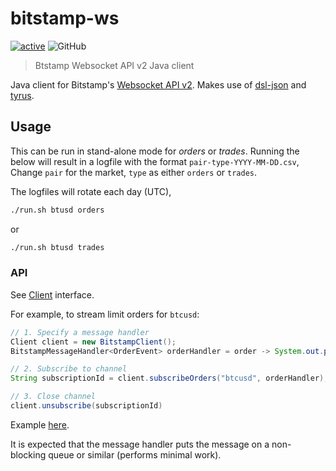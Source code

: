 # bitstamp-ws
[![active](http://www.repostatus.org/badges/latest/active.svg)](http://www.repostatus.org/#active)
![GitHub](https://img.shields.io/github/license/phil8192/webtri.sh.svg)

> Btstamp Websocket API v2 Java client

Java client for Bitstamp's [Websocket API v2](https://www.bitstamp.net/websocket/v2/).
Makes use of [dsl-json](https://github.com/ngs-doo/dsl-json) and [tyrus](https://tyrus-project.github.io/).

## Usage

This can be run in stand-alone mode for *orders* or *trades*. Running the below
will result in a logfile with the format `pair-type-YYYY-MM-DD.csv`, Change
`pair` for the market, `type` as either `orders` or `trades`.

The logfiles will rotate each day (UTC),


```bash
./run.sh btusd orders
```

or

```bash
./run.sh btusd trades
```


### API
See
[Client](https://github.com/phil8192/bitstamp-ws/blob/master/src/main/java/net/parasec/trading/bitstampws/Client.java)
interface.

For example, to stream limit orders for `btcusd`:

```java
// 1. Specify a message handler
Client client = new BitstampClient();
BitstampMessageHandler<OrderEvent> orderHandler = order -> System.out.println(order);

// 2. Subscribe to channel
String subscriptionId = client.subscribeOrders("btcusd", orderHandler);

// 3. Close channel
client.unsubscribe(subscriptionId)
```

Example [here](https://github.com/phil8192/limit-order-book/blob/master/src/main/java/net/parasec/ob/OrderBookStream.java).


It is expected that the message handler puts the message on a non-blocking queue or similar (performs minimal work). 
